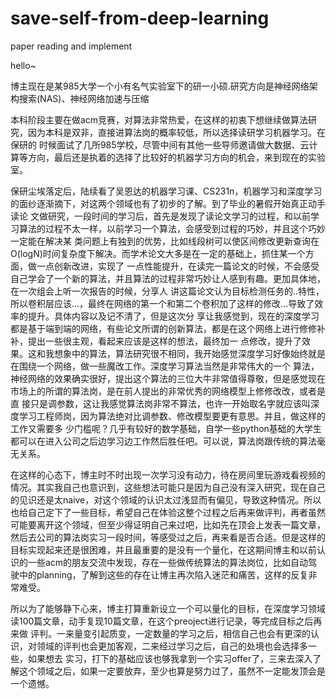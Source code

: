 # save-self-from-deep-learning
paper reading and implement

hello~

博主现在是某985大学一个小有名气实验室下的研一小硕.研究方向是神经网络架构搜索(NAS)、神经网络加速与压缩

本科阶段主要在做acm竞赛，对算法非常热爱，在这样的初衷下想继续做算法研究，因为本科是双非，直接进算法岗的概率较低，所以选择读研学习机器学习。在保研的
时候面试了几所985学校，尽管中间有其他一些导师邀请做大数据、云计算等方向，最后还是执着的选择了比较好的机器学习方向的机会，来到现在的实验室。

保研尘埃落定后，陆续看了吴恩达的机器学习课、CS231n，机器学习和深度学习的面纱逐渐摘下，对这两个领域也有了初步的了解。到了毕业的暑假开始真正动手读论
文做研究，一段时间的学习后，首先是发现了读论文学习的过程，和以前学习算法的过程不太一样，以前学习一个算法，会感受到过程的巧妙，并且这个巧妙一定能在解决某
类问题上有独到的优势，比如线段树可以使区间修改更新查询在O(logN)时间复杂度下解决。而学术论文大多是在一定的基础上，抓住某一个方面，做一点创新改进，实现了
一点性能提升，在读完一篇论文的时候，不会感受自己学会了一个新的算法，并且算法的过程非常巧妙让人感到有趣。更加具体地，在一次组会上听一次报告的时候，分享人
讲这篇论文认为目标检测任务的..特性，所以卷积层应该...，最终在网络的第一个和第二个卷积加了这样的修改...导致了效率的提升。具体内容以及记不清了，但是这次分
享让我感觉到，现在的深度学习都是基于端到端的网络，有些论文所谓的创新算法，都是在这个网络上进行修修补补，提出一些很主观，看起来应该是这样的想法，最终加一
点修改，提升了效果。这和我想象中的算法，算法研究很不相同，我开始感觉深度学习好像始终就是在围绕一个网络，做一些魔改工作。深度学习算法当然是非常伟大的一个
算法，神经网络的效果确实很好，提出这个算法的三位大牛非常值得尊敬，但是感觉现在市场上的所谓的算法岗，是在前人提出的非常优秀的网络模型上修修改改，或者是直
接只是调参数，这让我感觉算法岗非常不算法，也许一开始取名字就应该叫深度学习工程师岗，因为算法绝对比调参数、修改模型要更有意思。并且，做这样的工作又需要多
少门槛呢？几乎有较好的数学基础，自学一些python基础的大学生都可以在进入公司之后边学习边工作然后胜任吧。可以说，算法岗跟传统的算法毫无关系。

在这样的心态下，博主时不时出现一次学习没有动力，待在房间里玩游戏看视频的情况。其实我自己也意识到，这些想法可能只是因为自己没有深入研究，现在自己的见识还是太naive，对这个领域的认识太过浅显而有偏见，导致这种情况。所以也给自己定下了一些目标，希望自己在体验这整个过程之后再来做评判，再者虽然可能要离开这个领域，但至少得证明自己来过吧，比如先在顶会上发表一篇文章，然后去公司的算法岗实习一段时间，等感受过之后，再来看是否合适。但是这样的目标实现起来还是很困难，并且最重要的是没有一个量化，在这期间博主和以前认识的一些acm的朋友交流中发现，存在一些做传统算法的算法岗位，比如自动驾驶中的planning，了解到这些的存在让博主再次陷入迷茫和痛苦，这样的反复非常难受。


所以为了能够静下心来，博主打算重新设立一个可以量化的目标，在深度学习领域读100篇文章，动手复现10篇文章，在这个preoject进行记录，等完成目标之后再来做
评判。一来量变引起质变，一定数量的学习之后，相信自己也会有更深的认识，对领域的评判也会更加客观，二来经过学习之后，自己的处境也会选择多一些，如果想去
实习，打下的基础应该也够我拿到一个实习offer了，三来去深入了解这个领域之后，如果一定要放弃，至少也算是努力过了，虽然不一定能发顶会是一个遗憾。
